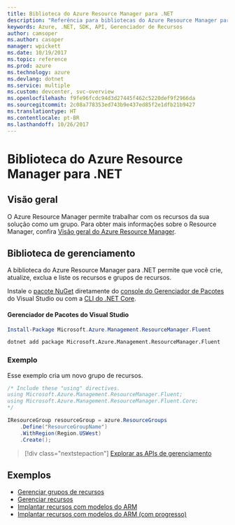 ```yaml
---
title: Biblioteca do Azure Resource Manager para .NET
description: "Referência para bibliotecas do Azure Resource Manager para .NET"
keywords: Azure, .NET, SDK, API, Gerenciador de Recursos
author: camsoper
ms.author: casoper
manager: wpickett
ms.date: 10/19/2017
ms.topic: reference
ms.prod: azure
ms.technology: azure
ms.devlang: dotnet
ms.service: multiple
ms.custom: devcenter, svc-overview
ms.openlocfilehash: f9fe96fcdc94d3d27445f462c5220def9f2966da
ms.sourcegitcommit: 2c08a778353ed743b9e437ed85f2e1dfb21b9427
ms.translationtype: HT
ms.contentlocale: pt-BR
ms.lasthandoff: 10/26/2017
---
```

# <a name="azure-resource-manager-libraries-for-net"></a>Biblioteca do Azure Resource Manager para .NET

## <a name="overview"></a>Visão geral

O Azure Resource Manager permite trabalhar com os recursos da sua solução como um grupo.  Para obter mais informações sobre o Resource Manager, confira [Visão geral do Azure Resource Manager](https://docs.microsoft.com/azure/azure-resource-manager/resource-group-overview).

## <a name="management-library"></a>Biblioteca de gerenciamento

A biblioteca do Azure Resource Manager para .NET permite que você crie, atualize, exclua e liste os recursos e grupos de recursos.

Instale o [pacote NuGet](https://www.nuget.org/packages/Microsoft.Azure.Management.ResourceManager.Fluent) diretamente do [console do Gerenciador de Pacotes][PackageManager] do Visual Studio ou com a [CLI do .NET Core][DotNetCLI].

#### <a name="visual-studio-package-manager"></a>Gerenciador de Pacotes do Visual Studio

```powershell
Install-Package Microsoft.Azure.Management.ResourceManager.Fluent
```

```bash
dotnet add package Microsoft.Azure.Management.ResourceManager.Fluent
```

### <a name="example"></a>Exemplo

Esse exemplo cria um novo grupo de recursos.

```csharp
/* Include these "using" directives.
using Microsoft.Azure.Management.ResourceManager.Fluent;
using Microsoft.Azure.Management.ResourceManager.Fluent.Core;
*/

IResourceGroup resourceGroup = azure.ResourceGroups
    .Define("ResourceGroupName")
    .WithRegion(Region.USWest)
    .Create();
```

> [!div class="nextstepaction"]
> [Explorar as APIs de gerenciamento](/dotnet/api/overview/azure/resources/management)


## <a name="samples"></a>Exemplos

* [Gerenciar grupos de recursos](https://github.com/Azure-Samples/resources-dotnet-manage-resource-group)
* [Gerenciar recursos](https://github.com/Azure-Samples/resources-dotnet-manage-resource)
* [Implantar recursos com modelos do ARM](https://github.com/Azure-Samples/resources-dotnet-deploy-using-arm-template)
* [Implantar recursos com modelos do ARM (com progresso)](https://github.com/Azure-Samples/resources-dotnet-deploy-using-arm-template-with-progress)


[PackageManager]: https://docs.microsoft.com/nuget/tools/package-manager-console
[DotNetCLI]: https://docs.microsoft.com/dotnet/core/tools/dotnet-add-package
